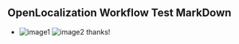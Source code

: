 ## OpenLocalization Workflow Test MarkDown
* ![image1](.\7e007f68-01e3-4225-9c4f-18f3fe43f32d.PNG)   ![image2](.\b4f8cdd6-d857-4145-abcf-b9c4fe038270.png) 
thanks!